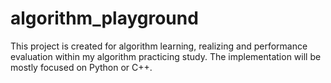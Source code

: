 # algorithm_playground
This project is created for algorithm learning, realizing and performance evaluation within my algorithm practicing study. The implementation will be mostly focused on Python or C++. 
